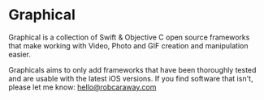 # Graphical
Graphical is a collection of Swift & Objective C open source frameworks that make working with Video, Photo and GIF creation and manipulation easier.

Graphicals aims to only add frameworks that have been thoroughly tested and are usable with the latest iOS versions.  If you find software that isn't, please let me know: hello@robcaraway.com
